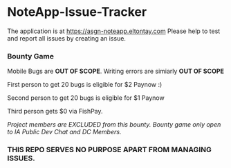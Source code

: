 # NoteApp-Issue-Tracker

The application is at https://asgn-noteapp.eltontay.com
Please help to test and report all issues by creating an issue.

### Bounty Game
Mobile Bugs are **OUT OF SCOPE**. Writing errors are simiarly **OUT OF SCOPE**

First person to get 20 bugs is eligible for $2 Paynow :)

Second person to get 20 bugs is eligible for $1 Paynow 

Third person gets $0 via FishPay.

_Project members are EXCLUDED from this bounty. Bounty game only open to IA Public Dev Chat and DC Members._

### THIS REPO SERVES NO PURPOSE APART FROM MANAGING ISSUES.
